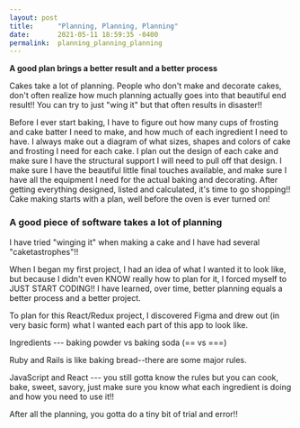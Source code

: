 ```yaml
---
layout: post
title:      "Planning, Planning, Planning"
date:       2021-05-11 18:59:35 -0400
permalink:  planning_planning_planning
---
```


**A good plan brings a better result and a better process**

Cakes take a lot of planning. People who don't make and  decorate cakes, don't often realize how much planning actually goes into that beautiful end result!! You can try to just "wing it" but that often results in disaster!!

Before I ever start baking, I have to figure out how many cups of frosting and cake batter I need to make, and how much of each ingredient I need to have. I always make out a diagram of what sizes, shapes and colors of cake and frosting I need for each cake. I plan out the design of each cake and make sure I have the structural support I will need to pull off that design. I make sure I have the beautiful little final touches available, and make sure I have all the equipment I need for the actual baking and decorating. 
After getting everything designed, listed and calculated, it's time to go shopping!! Cake making starts with a plan, well before the oven is ever turned on!

### A good piece of software takes a lot of planning

I have tried "winging it" when making a cake and I have had several "caketastrophes"!!

When I began my first project, I had an idea of what I wanted it to look like, but because I didn't even KNOW really how to plan for it, I forced myself to JUST START CODING!! I have learned, over time, better planning equals a better process and a better project. 

To plan for this React/Redux project, I discovered Figma and drew out (in very basic form) what I wanted each part of this app to look like. 



Ingredients --- baking powder vs baking soda (== vs ===)

Ruby and Rails is like baking bread--there are some major rules.

JavaScript and React --- you still gotta know the rules but you can cook, bake, sweet, savory, just make sure you know what each ingredient is doing and how you need to use it!!

After all the planning, you gotta do a tiny bit of trial and error!!






